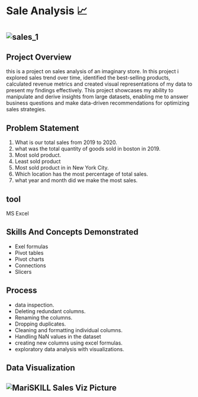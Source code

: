 # Sale Analysis 📈


![sales_1](https://github.com/stephen-dk/Sales-Analysis/assets/144712896/7f656a86-0314-4069-b65b-b4f598f57e65)
--
## Project Overview

this is a project on sales analysis of an imaginary store. In this project i explored sales trend over time, identified the best-selling products, calculated revenue metrics and created visual representations of my data to present my findings effectively. This project showcases my ability to manipulate and derive insights from large datasets, enabling me to answer business questions and make data-driven recommendations for optimizing sales strategies.

## Problem Statement

1. What is our total sales from 2019 to 2020.
2. what was the total quantity of goods sold in boston in 2019.
3. Most sold product.
4. Least sold product
5. Most sold product in in New York City.
6. Which location has the most percentage of total sales.
7. what year and month did we make the most sales.

## tool

MS Excel

## Skills And Concepts Demonstrated

- Exel formulas
- Pivot tables
- Pivot charts
- Connections
- Slicers


## Process

- data inspection.
- Deleting redundant columns.
- Renaming the columns.
- Dropping duplicates.
- Cleaning and formatting individual columns.
- Handling NaN values in the dataset
- creating  new columns using excel formulas.
- exploratory data analysis with visualizations.


## Data Visualization

![MariSKILL Sales Viz Picture](https://github.com/stephen-dk/Sales-Analysis/assets/144712896/de846ba7-caa2-4b8f-bf72-aa1632ab66e7)
--



